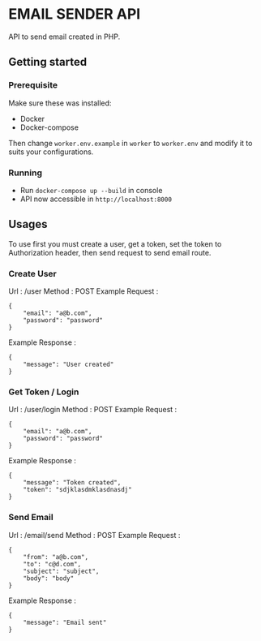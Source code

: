# EMAIL SENDER API

API to send email created in PHP.

## Getting started

### Prerequisite

Make sure these was installed:
* Docker
* Docker-compose

Then change `worker.env.example` in `worker` to `worker.env` and modify it to suits your configurations.

### Running

* Run `docker-compose up --build` in console
* API now accessible in `http://localhost:8000`

## Usages

To use first you must create a user, get a token, set the token to Authorization header, then send request to send email route.

### Create User

Url : /user
Method : POST
Example Request :
```
{
	"email": "a@b.com",
	"password": "password"
}
```
Example Response :
```
{
    "message": "User created"
}
```

### Get Token / Login

Url : /user/login
Method : POST
Example Request :
```
{
	"email": "a@b.com",
	"password": "password"
}
```
Example Response :
```
{
    "message": "Token created",
    "token": "sdjklasdmklasdnasdj"
}
```

### Send Email

Url : /email/send
Method : POST
Example Request :
```
{
	"from": "a@b.com",
	"to": "c@d.com",
	"subject": "subject",
	"body": "body"
}
```
Example Response :
```
{
    "message": "Email sent"
}
```